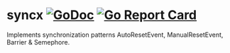 syncx [![GoDoc](https://godoc.org/github.com/xcdb/syncx?status.svg)](https://godoc.org/github.com/xcdb/syncx) [![Go Report Card](https://goreportcard.com/badge/github.com/xcdb/syncx)](https://goreportcard.com/report/github.com/xcdb/syncx)
====

Implements synchronization patterns AutoResetEvent, ManualResetEvent, Barrier & Semephore.
